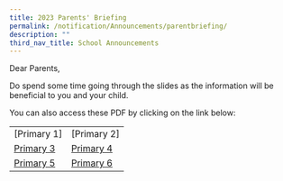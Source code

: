```yaml
---
title: 2023 Parents' Briefing
permalink: /notification/Announcements/parentbriefing/
description: ""
third_nav_title: School Announcements
---
```

Dear Parents,

Do spend some time going through the slides as the information will be beneficial to you and your child.

You can also access these PDF by clicking on the link below:


|  |  |
| -------- | -------- |
| [Primary 1] | [Primary 2] |
| [Primary 3](/files/Announcement/2023/2023%20P3%20Parents%20Briefing%20-School%20website%20updated.pdf) | [Primary 4](/files/Announcement/2023/2023%20P4%20Parents%20Briefing%20-%20School%20Website%20updated.pdf) |
| [Primary 5](/files/Announcement/2023/2023%20P5%20Parents%20Briefing%20-%20School%20Website_v2.pdf) | [Primary 6](/files/Announcement/2023/2023%20P6%20Parents%20Briefing%20-%20School%20Website.pdf) |
